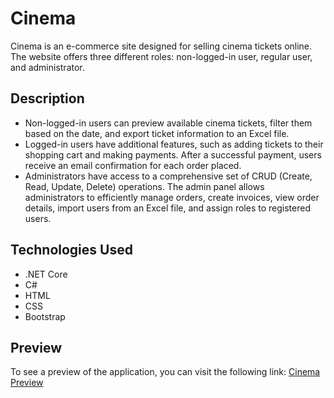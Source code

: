 # Cinema

Cinema is an e-commerce site designed for selling cinema tickets online. The website offers three different roles: non-logged-in user, regular user, and administrator.

## Description

- Non-logged-in users can preview available cinema tickets, filter them based on the date, and export ticket information to an Excel file.
- Logged-in users have additional features, such as adding tickets to their shopping cart and making payments. After a successful payment, users receive an email confirmation for each order placed.
- Administrators have access to a comprehensive set of CRUD (Create, Read, Update, Delete) operations. The admin panel allows administrators to efficiently manage orders, create invoices, view order details, import users from an Excel file, and assign roles to registered users.

## Technologies Used

- .NET Core
- C#
- HTML
- CSS
- Bootstrap

## Preview

To see a preview of the application, you can visit the following link: [Cinema Preview](https://github.com/stojcheva-marija/Cinema/assets/86073806/9499b87a-6af6-432c-a703-c44456c9fe94)
